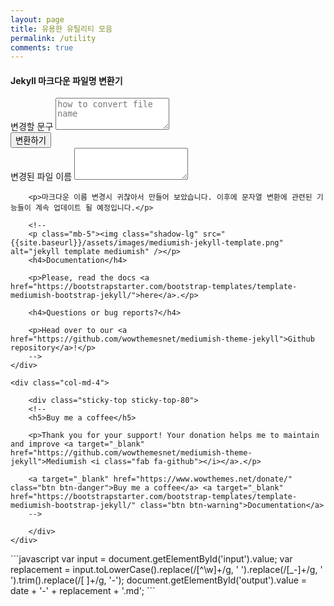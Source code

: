 ```yaml
---
layout: page
title: 유용한 유틸리티 모음
permalink: /utility
comments: true
---
```


<!--
manatoki: {{ site.data.site_checker_result['manatoki'] }}
<script>alert(0);</script>
-->
<script>
document.addEventListener("DOMContentLoaded", function(){
    var today = new Date();
    var year = today.getFullYear();
    var month = ('0' + (today.getMonth() + 1)).slice(-2);
    var day = ('0' + today.getDate()).slice(-2);

    var date = year + '-' + month  + '-' + day;
    document.getElementById('output').placeholder = date + '-how-to-convert-file-name.md';

    document.getElementById('convert').addEventListener('click', function(event) {
        // event.preventDefault();
        var input = document.getElementById('input').value.trim();
        if( input == '') {
            alert('변경할 파일명을 입력해주세요.');
            document.getElementById('input').focus();
            return;
        }
        var replacement = input.toLowerCase().replace(/[^\w]+/g, ' ').replace(/[_-]+/g, ' ').trim().replace(/[ ]+/g, '-');
        document.getElementById('output').value = date + '-' + replacement + '.md';
    });

});
</script>

<div class="row justify-content-between">
    <div class="col-md-8 pr-5" >
        <h4>Jekyll 마크다운 파일명 변환기</h4>
        <form>
            <div class="form-group">
                <label for="raw">변경할 문구</label>
                <textarea class="form-control" id="input" rows="3" placeholder="how to convert file name"></textarea>
            </div>
            <button type="button" class="btn btn-primary btn-sm float-right" id="convert">변환하기</button>
            <div class="form-group">
                <label for="output">변경된 파일 이름</label>
                <textarea class="form-control" id="output" rows="3"></textarea>
            </div>
        </form>

        <p>마크다운 이름 변경시 귀찮아서 만들어 보았습니다. 이후에 문자열 변환에 관련된 기능들이 계속 업데이트 될 예정입니다.</p>

        <!--
        <p class="mb-5"><img class="shadow-lg" src="{{site.baseurl}}/assets/images/mediumish-jekyll-template.png" alt="jekyll template mediumish" /></p>
        <h4>Documentation</h4>

        <p>Please, read the docs <a href="https://bootstrapstarter.com/bootstrap-templates/template-mediumish-bootstrap-jekyll/">here</a>.</p>

        <h4>Questions or bug reports?</h4>

        <p>Head over to our <a href="https://github.com/wowthemesnet/mediumish-theme-jekyll">Github repository</a>!</p>
        -->
    </div>

    <div class="col-md-4">
    
        <div class="sticky-top sticky-top-80">
        <!--
        <h5>Buy me a coffee</h5>

        <p>Thank you for your support! Your donation helps me to maintain and improve <a target="_blank" href="https://github.com/wowthemesnet/mediumish-theme-jekyll">Mediumish <i class="fab fa-github"></i></a>.</p>

        <a target="_blank" href="https://www.wowthemes.net/donate/" class="btn btn-danger">Buy me a coffee</a> <a target="_blank" href="https://bootstrapstarter.com/bootstrap-templates/template-mediumish-bootstrap-jekyll/" class="btn btn-warning">Documentation</a>
        -->

        </div>
    </div>
</div>
```javascript
        var input = document.getElementById('input').value;
        var replacement = input.toLowerCase().replace(/[^\w]+/g, ' ').replace(/[_-]+/g, ' ').trim().replace(/[ ]+/g, '-');
        document.getElementById('output').value = date + '-' + replacement + '.md';
```